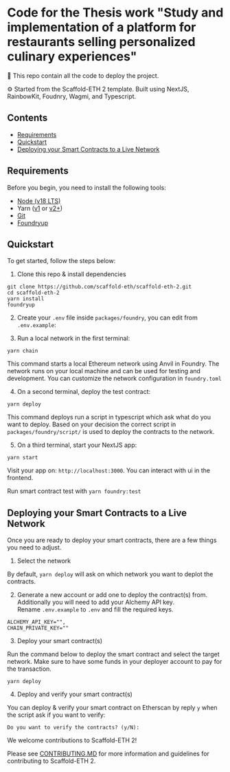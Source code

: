 # Code for the Thesis work "Study and implementation of a platform for restaurants selling personalized culinary experiences"

🧪 This repo contain all the code to deploy the project.

⚙️ Started from the Scaffold-ETH 2 template. Built using NextJS, RainbowKit, Foudnry, Wagmi, and Typescript.

## Contents

- [Requirements](#requirements)
- [Quickstart](#quickstart)
- [Deploying your Smart Contracts to a Live Network](#deploying-your-smart-contracts-to-a-live-network)

## Requirements

Before you begin, you need to install the following tools:

- [Node (v18 LTS)](https://nodejs.org/en/download/)
- Yarn ([v1](https://classic.yarnpkg.com/en/docs/install/) or [v2+](https://yarnpkg.com/getting-started/install))
- [Git](https://git-scm.com/downloads)
- [Foundryup](https://book.getfoundry.sh/getting-started/installation)

## Quickstart

To get started, follow the steps below:

1. Clone this repo & install dependencies

```
git clone https://github.com/scaffold-eth/scaffold-eth-2.git
cd scaffold-eth-2
yarn install
foundryup
```

2. Create your `.env` file inside `packages/foundry`, you can edit from `.env.example`:

3. Run a local network in the first terminal:

```
yarn chain
```

This command starts a local Ethereum network using Anvil in Foundry. The network runs on your local machine and can be used for testing and development. You can customize the network configuration in `foundry.toml`

4. On a second terminal, deploy the test contract:

```
yarn deploy
```

This command deploys run a script in typescript which ask what do you want to deploy. Based on your decision the correct script in `packages/foundry/script/` is used to deploy the contracts to the network.

5. On a third terminal, start your NextJS app:

```
yarn start
```

Visit your app on: `http://localhost:3000`. You can interact with ui in the frontend. 

Run smart contract test with `yarn foundry:test`

## Deploying your Smart Contracts to a Live Network

Once you are ready to deploy your smart contracts, there are a few things you need to adjust.

1. Select the network

By default, `yarn deploy` will ask on which network you want to deplot the contracts.

2. Generate a new account or add one to deploy the contract(s) from. Additionally you will need to add your Alchemy API key. Rename `.env.example` to `.env` and fill the required keys.

```
ALCHEMY_API_KEY="",
CHAIN_PRIVATE_KEY=""
```

3. Deploy your smart contract(s)

Run the command below to deploy the smart contract and select the target network. Make sure to have some funds in your deployer account to pay for the transaction.

```
yarn deploy
```

4. Deploy and verify your smart contract(s)

You can deploy & verify your smart contract on Etherscan by reply `y` when the script ask if you want to verify:

```
Do you want to verify the contracts? (y/N):
```

We welcome contributions to Scaffold-ETH 2!

Please see [CONTRIBUTING.MD](https://github.com/scaffold-eth/scaffold-eth-2/blob/main/CONTRIBUTING.md) for more information and guidelines for contributing to Scaffold-ETH 2.
